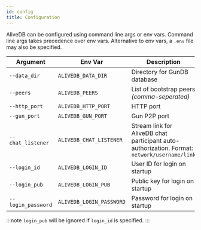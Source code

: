 ```yaml
---
id: config
title: Configuration
---
```


AliveDB can be configured using command line args or env vars. Command line args takes precedence over env vars. Alternative to env vars, a `.env` file may also be specified.

|Argument|Env Var|Description|Default|
|-|-|-|-|
|`--data_dir`|`ALIVEDB_DATA_DIR`|Directory for GunDB database|.radata|
|`--peers`|`ALIVEDB_PEERS`|List of bootstrap peers *(comma-seperated)*||
|`--http_port`|`ALIVEDB_HTTP_PORT`|HTTP port|3006|
|`--gun_port`|`ALIVEDB_GUN_PORT`|Gun P2P port|3007|
|`--chat_listener`|`ALIVEDB_CHAT_LISTENER`|Stream link for AliveDB chat participant auto-authorization. Format: `network/username/link`||
|`--login_id`|`ALIVEDB_LOGIN_ID`|User ID for login on startup||
|`--login_pub`|`ALIVEDB_LOGIN_PUB`|Public key for login on startup||
|`--login_password`|`ALIVEDB_LOGIN_PASSWORD`|Password for login on startup||

:::note
`login_pub` will be ignored if `login_id` is specified.
:::